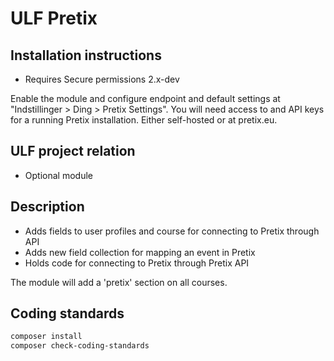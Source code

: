 # ULF Pretix

## Installation instructions
- Requires Secure permissions 2.x-dev

Enable the module and configure endpoint and default settings at "Indstillinger > Ding > Pretix Settings".
You will need access to and API keys for a running Pretix installation. Either self-hosted or at pretix.eu.


## ULF project relation
- Optional module

## Description
  - Adds fields to user profiles and course for connecting to Pretix through API
  - Adds new field collection for mapping an event in Pretix
  - Holds code for connecting to Pretix through Pretix API

The module will add a 'pretix' section on all courses.

## Coding standards

```sh
composer install
composer check-coding-standards
```
